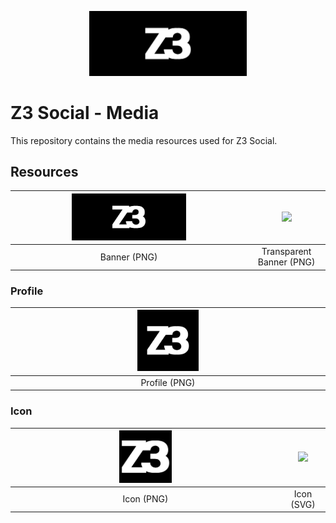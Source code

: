 <p align="center">
  <img src="https://github.com/Z3Social/Media/blob/main/Logo/Banner.png?raw=true" width="50%">
</p>

# Z3 Social - Media
This repository contains the media resources used for Z3 Social.

## Resources
| <img src="https://github.com/Z3Social/Media/blob/main/Logo/Banner.png?raw=true" width="50%"> | <img src="https://github.com/Z3Social/Media/blob/main/Logo/Banner-Transparent.png?raw=true" width="50%"> |
|:---:|:---:|
| Banner (PNG) | Transparent Banner (PNG) |

### Profile
| <img src="https://github.com/Z3Social/Media/blob/main/Logo/Profile/Profile.png?raw=true" width="20%"> |
|:---:|
| Profile (PNG) |

### Icon
| <img src="https://github.com/Z3Social/Media/blob/main/Logo/Icon/Icon.png?raw=true" width="20%"> | <img src="https://github.com/Z3Social/Media/blob/main/Logo/Icon/Icon.svg?raw=true" width="20%"> |
|:---:|:---:|
| Icon (PNG) | Icon (SVG) |
